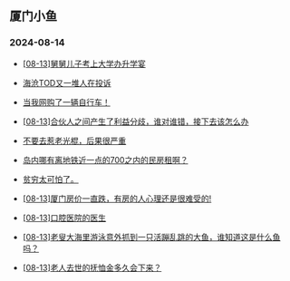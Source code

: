 ## 厦门小鱼 
### 2024-08-14

+ [[08-13]舅舅儿子考上大学办升学宴](http://bbs.xmfish.com/read-htm-tid-18231161.html)

+ [海沧TOD又一堆人在投诉](http://bbs.xmfish.com/read-htm-tid-18231183.html)

+ [当我网购了一辆自行车！](http://bbs.xmfish.com/read-htm-tid-18231206.html)

+ [[08-13]合伙人之间产生了利益分歧，谁对谁错，接下去该怎么办](http://bbs.xmfish.com/read-htm-tid-18231059.html)

+ [不要去惹老光棍，后果很严重](http://bbs.xmfish.com/read-htm-tid-18231218.html)

+ [岛内哪有离地铁近一点的700之内的民房租啊？](http://bbs.xmfish.com/read-htm-tid-18231084.html)

+ [贫穷太可怕了。](http://bbs.xmfish.com/read-htm-tid-18231079.html)

+ [[08-13]厦门房价一直跌，有房的人心理还是很难受的!](http://bbs.xmfish.com/read-htm-tid-18231303.html)

+ [[08-13]口腔医院的医生](http://bbs.xmfish.com/read-htm-tid-18231196.html)

+ [[08-13]老叟大海里游泳意外抓到一只活蹦乱跳的大鱼，谁知道这是什么鱼吗？](http://bbs.xmfish.com/read-htm-tid-18231098.html)

+ [[08-13]老人去世的抚恤金多久会下来？](http://bbs.xmfish.com/read-htm-tid-18231102.html)

